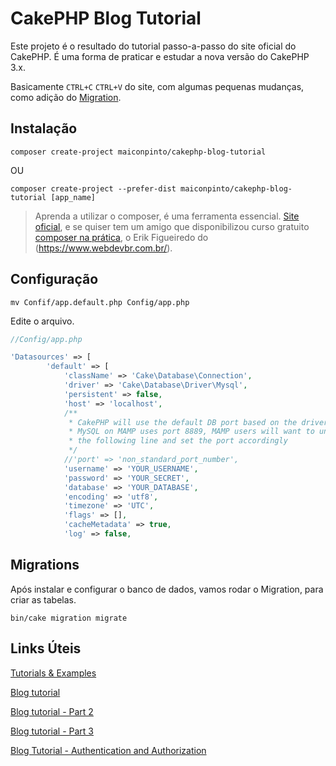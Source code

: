 # CakePHP Blog Tutorial


Este projeto é o resultado do tutorial passo-a-passo do site oficial do CakePHP. É uma forma de praticar e estudar a nova versão do CakePHP 3.x.

Basicamente `CTRL+C` `CTRL+V` do site, com algumas pequenas mudanças, como adição do [Migration](http://book.cakephp.org/3.0/en/migrations.html).


## Instalação


`composer create-project maiconpinto/cakephp-blog-tutorial`


OU


`composer create-project --prefer-dist maiconpinto/cakephp-blog-tutorial [app_name]`


> Aprenda a utilizar o composer, é uma ferramenta essencial. [Site oficial](http://getcomposer.org), e se quiser tem um amigo que disponibilizou curso gratuito [composer na prática](https://www.webdevbr.com.br/composer-na-prática), o Erik Figueiredo do (https://www.webdevbr.com.br/).

## Configuração

`mv Confif/app.default.php Config/app.php`

Edite o arquivo.

```php
//Config/app.php

'Datasources' => [
        'default' => [
            'className' => 'Cake\Database\Connection',
            'driver' => 'Cake\Database\Driver\Mysql',
            'persistent' => false,
            'host' => 'localhost',
            /**
             * CakePHP will use the default DB port based on the driver selected
             * MySQL on MAMP uses port 8889, MAMP users will want to uncomment
             * the following line and set the port accordingly
             */
            //'port' => 'non_standard_port_number',
            'username' => 'YOUR_USERNAME',
            'password' => 'YOUR_SECRET',
            'database' => 'YOUR_DATABASE',
            'encoding' => 'utf8',
            'timezone' => 'UTC',
            'flags' => [],
            'cacheMetadata' => true,
            'log' => false,
```

## Migrations

Após instalar e configurar o banco de dados, vamos rodar o Migration, para criar as tabelas. 

`bin/cake migration migrate`


## Links Úteis


[Tutorials & Examples](http://book.cakephp.org/3.0/en/tutorials-and-examples.html)

[Blog tutorial](http://book.cakephp.org/3.0/en/tutorials-and-examples/blog/blog.html)

[Blog tutorial - Part 2](http://book.cakephp.org/3.0/en/tutorials-and-examples/blog/part-two.html)

[Blog tutorial - Part 3](http://book.cakephp.org/3.0/en/tutorials-and-examples/blog/part-three.html)

[Blog Tutorial - Authentication and Authorization](http://book.cakephp.org/3.0/en/tutorials-and-examples/blog-auth-example/auth.html)

